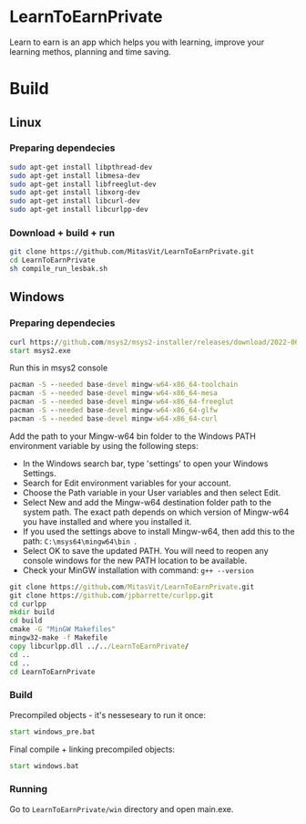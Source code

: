 # LearnToEarnPrivate
Learn to earn is an app which helps you with learning, improve your learning methos, planning and time saving.

# Build

## Linux

### Preparing dependecies

```bash
sudo apt-get install libpthread-dev
sudo apt-get install libmesa-dev
sudo apt-get install libfreeglut-dev
sudo apt-get install libxorg-dev
sudo apt-get install libcurl-dev
sudo apt-get install libcurlpp-dev
```

### Download + build + run

```sh
git clone https://github.com/MitasVit/LearnToEarnPrivate.git
cd LearnToEarnPrivate
sh compile_run_lesbak.sh
```

## Windows

### Preparing dependecies

```cmd
curl https://github.com/msys2/msys2-installer/releases/download/2022-06-03/msys2-x86_64-20220603.exe >> msys2.exe
start msys2.exe

```

Run this in msys2 console
```cmd
pacman -S --needed base-devel mingw-w64-x86_64-toolchain
pacman -S --needed base-devel mingw-w64-x86_64-mesa
pacman -S --needed base-devel mingw-w64-x86_64-freeglut
pacman -S --needed base-devel mingw-w64-x86_64-glfw
pacman -S --needed base-devel mingw-w64-x86_64-curl

```

Add the path to your Mingw-w64 bin folder to the Windows PATH environment variable by using the following steps:

- In the Windows search bar, type 'settings' to open your Windows Settings.
- Search for Edit environment variables for your account.
- Choose the Path variable in your User variables and then select Edit.
- Select New and add the Mingw-w64 destination folder path to the system path. The exact path depends on which version of Mingw-w64 you have installed and where you installed it. 
- If you used the settings above to install Mingw-w64, then add this to the path:  `C:\msys64\mingw64\bin `.
- Select OK to save the updated PATH. You will need to reopen any console windows for the new PATH location to be available.
- Check your MinGW installation with command:  `g++ --version `

```cmd
git clone https://github.com/MitasVit/LearnToEarnPrivate.git
git clone https://github.com/jpbarrette/curlpp.git
cd curlpp 
mkdir build
cd build
cmake -G "MinGW Makefiles"
mingw32-make -f Makefile
copy libcurlpp.dll ../../LearnToEarnPrivate/
cd ..
cd ..
cd LearnToEarnPrivate
```

### Build

Precompiled objects - it's nesseseary to run it once:
```cmd
start windows_pre.bat
```

Final compile + linking precompiled objects:
```cmd
start windows.bat
```

### Running

Go to `LearnToEarnPrivate/win` directory and open main.exe.